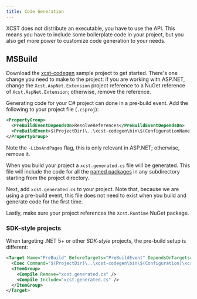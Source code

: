 ```yaml
---
title: Code Generation
---
```

XCST does not distribute an executable, you have to use the API. This means you have to include some boilerplate code in your project, but you also get more power to customize code generation to your needs.

## MSBuild

Download the [xcst-codegen](https://github.com/maxtoroq/XCST-a/tree/master/samples/xcst-codegen) sample project to get started. There's one change you need to make to the project: if you are working with ASP.NET, change the `Xcst.AspNet.Extension` project reference to a NuGet reference of `Xcst.AspNet.Extension`; otherwise, remove the reference.

Generating code for your C# project can done in a pre-build event. Add the following to your project file (`.csproj`):

```xml
<PropertyGroup>
  <PreBuildEventDependsOn>ResolveReferences</PreBuildEventDependsOn>
  <PreBuildEvent>$(ProjectDir)\..\xcst-codegen\bin\$(ConfigurationName)\xcst-codegen.exe $(ProjectPath) $(ConfigurationName) -LibsAndPages</PreBuildEvent>
</PropertyGroup>
```

Note the `-LibsAndPages` flag, this is only relevant in ASP.NET; otherwise, remove it.

When you build your project a `xcst.generated.cs` file will be generated. This file will include the code for all the [named packages](..\c\package.html#dt-named-package) in any subdirectory starting from the project directory.

Next, add `xcst.generated.cs` to your project. Note that, because we are using a pre-build event, this file does not need to exist when you build and generate code for the first time.

Lastly, make sure your project references the `Xcst.Runtime` NuGet package.

### SDK-style projects

When targeting .NET 5+ or other *SDK-style* projects, the pre-build setup is different:

```xml
<Target Name="PreBuild" BeforeTargets="PreBuildEvent" DependsOnTargets="ResolveReferences">
  <Exec Command="$(ProjectDir)\..\xcst-codegen\bin\$(Configuration)\xcst-codegen.exe $(ProjectPath) $(Configuration) -LibsAndPages" />
  <ItemGroup>
    <Compile Remove="xcst.generated.cs" />
    <Compile Include="xcst.generated.cs" />
  </ItemGroup>
</Target>
```
